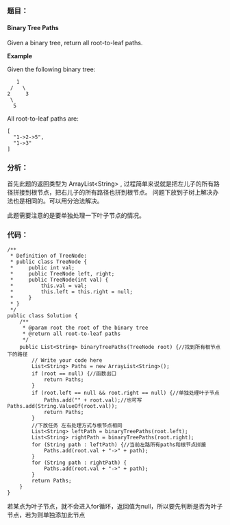 ### 题目：

#### Binary Tree Paths

Given a binary tree, return all root-to-leaf paths.

**Example**

Given the following binary tree:

```
   1
 /   \
2     3
 \
  5

```

All root-to-leaf paths are:

```
[
  "1->2->5",
  "1->3"
]
```

### 分析：

首先此题的返回类型为 ArrayList&lt;String&gt; , 过程简单来说就是把左儿子的所有路径拼接到根节点，把右儿子的所有路径也拼到根节点。 问题下放到子树上解决办法也是相同的。可以用分治法解决。

此题需要注意的是要单独处理一下叶子节点的情况。

### 代码：

```
/**
 * Definition of TreeNode:
 * public class TreeNode {
 *     public int val;
 *     public TreeNode left, right;
 *     public TreeNode(int val) {
 *         this.val = val;
 *         this.left = this.right = null;
 *     }
 * }
 */
public class Solution {
    /**
     * @param root the root of the binary tree
     * @return all root-to-leaf paths
     */
    public List<String> binaryTreePaths(TreeNode root) {//找到所有根节点下的路径
        // Write your code here
        List<String> Paths = new ArrayList<String>();
        if (root == null) {//函数出口
            return Paths;
        }
        if (root.left == null && root.right == null) {//单独处理叶子节点
            Paths.add("" + root.val);//也可写Paths.add(String.ValueOf(root.val));
            return Paths;
        }
        //下放任务 左右处理方式与根节点相同
        List<String> leftPath = binaryTreePaths(root.left);
        List<String> rightPath = binaryTreePaths(root.right);
        for (String path : leftPath) {//当前左路所有paths和根节点拼接
            Paths.add(root.val + "->" + path);
        }
        for (String path : rightPath) {
            Paths.add(root.val + "->" + path);
        }
        return Paths;
    }
}
```

若某点为叶子节点，就不会进入for循环，返回值为null，所以要先判断是否为叶子节点，若为则单独添加此节点



